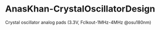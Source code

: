 # AnasKhan-CrystalOscillatorDesign
Crystal oscillator analog pads (3.3V, Fclkout-1MHz-4MHz @osu180nm)
